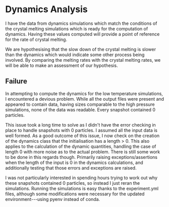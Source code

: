 Dynamics Analysis
=================

I have the data from dynamics simulations which match the conditions of the crystal melting simulations which is ready for the computation of dynamics. Having these values computed will provide a point of reference for the rate of crystal melting.

We are hypothesising that the slow down of the crystal melting is slower than the dynamics which would indicate some other process being involved. By comparing the melting rates with the crystal melting rates, we will be able to make an assessment of our hypothesis.

Failure
-------

In attempting to compute the dynamics for the low temperature simulations, I encountered a devious problem. While all the output files were present and appeared to contain data, having sizes comparable to the high pressure simulations, none of the data was readable. Every snapshot contained 0 particles.

This issue took a long time to solve as I didn't have the error checking in place to handle snapshots with 0 particles. I assumed all the input data is well formed. As a good outcome of this issue, I now check on the creation of the dynamics class that the initialisation has a length > 0. This also applies to the calculation of the dynamic quantities, handling the case of length 0 with more noise as to the actual problem. There is still some work to be done in this regards though. Primarily raising exceptions/assertions when the length of the input is 0 in the dynamics calculations, and additionally testing that those errors and exceptions are raised.

I was not particularly interested in spending hours trying to work out why these snapshots contained 0 particles, so instead I just reran the simulations. Running the simulations is easy thanks to the experiment.yml files, although some modifications were necessary for the updated environment---using pyenv instead of conda.


